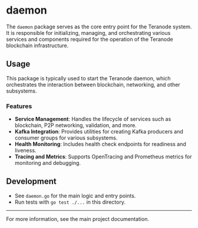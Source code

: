 # daemon

The `daemon` package serves as the core entry point for the Teranode system. It is responsible for initializing, managing, and orchestrating various services and components required for the operation of the Teranode blockchain infrastructure.

## Usage

This package is typically used to start the Teranode daemon, which orchestrates the interaction between blockchain, networking, and other subsystems.

### Features
- **Service Management**: Handles the lifecycle of services such as blockchain, P2P networking, validation, and more.
- **Kafka Integration**: Provides utilities for creating Kafka producers and consumer groups for various subsystems.
- **Health Monitoring**: Includes health check endpoints for readiness and liveness.
- **Tracing and Metrics**: Supports OpenTracing and Prometheus metrics for monitoring and debugging.

## Development

- See `daemon.go` for the main logic and entry points.
- Run tests with `go test ./...` in this directory.

---

For more information, see the main project documentation.
